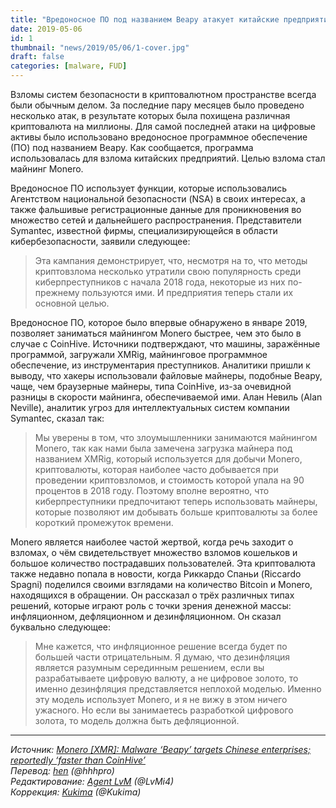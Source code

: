 ```yaml
---
title: "Вредоносное ПО под названием Beapy атакует китайские предприятия"
date: 2019-05-06
id: 1
thumbnail: "news/2019/05/06/1-cover.jpg"
draft: false
categories: [malware, FUD]
---
```



Взломы систем безопасности в криптовалютном пространстве всегда были обычным делом. За последние пару месяцев было проведено несколько атак, в результате которых была похищена различная криптовалюта на миллионы. Для самой последней атаки на цифровые активы было использовано вредоносное программное обеспечение (ПО) под названием Beapy. Как сообщается, программа использовалась для взлома китайских предприятий. Целью взлома стал майнинг Monero.

Вредоносное ПО использует функции, которые использовались Агентством национальной безопасности (NSA) в своих интересах, а также фальшивые регистрационные данные для проникновения во множество сетей и дальнейшего распространения. Представители Symantec, известной фирмы, специализирующейся в области кибербезопасности, заявили следующее:

> Эта кампания демонстрирует, что, несмотря на то, что методы криптовзлома несколько утратили свою популярность среди киберпреступников с начала 2018 года, некоторые из них по-прежнему пользуются ими. И предприятия теперь стали их основной целью.

Вредоносное ПО, которое было впервые обнаружено в январе 2019, позволяет заниматься майнингом Monero быстрее, чем это было в случае с CoinHive. Источники подтверждают, что машины, заражённые программой, загружали XMRig, майнинговое программное обеспечение, из инструментария преступников. Аналитики пришли к выводу, что хакеры использовали файловые майнеры, подобные Beapy, чаще, чем браузерные майнеры, типа CoinHive, из-за очевидной разницы в скорости майнинга, обеспечиваемой ими. Алан Невиль (Alan Neville), аналитик угроз для интеллектуальных систем компании Symantec, сказал так:

> Мы уверены в том, что злоумышленники занимаются майнингом Monero, так как нами была замечена загрузка майнера под названием XMRig, который используется для добычи Monero, криптовалюты, которая наиболее часто добывается при проведении криптовзломов, и стоимость которой упала на 90 процентов в 2018 году. Поэтому вполне вероятно, что киберпреступники предпочитают теперь использовать майнеры, которые позволяют им добывать больше криптовалюты за более короткий промежуток времени.

Monero является наиболее частой жертвой, когда речь заходит о взломах, о чём свидетельствует множество взломов кошельков и большое количество пострадавших пользователей. Эта криптовалюта также недавно попала в новости, когда Риккардо Спаньи (Riccardo Spagni) поделился своими взглядами на количество Bitcoin и Monero, находящихся в обращении. Он рассказал о трёх различных типах решений, которые играют роль с точки зрения денежной массы: инфляционном, дефляционном и дезинфляционном. Он сказал буквально следующее:

> Мне кажется, что инфляционное решение всегда будет по большей части отрицательным. Я думаю, что дезинфляция является разумным серединным решением, если вы разрабатываете цифровую валюту, а не цифровое золото, то именно дезинфляция представляется неплохой моделью. Именно эту модель использует Monero, и я не вижу в этом ничего ужасного. Но если вы занимаетесь разработкой цифрового золота, то модель должна быть дефляционной.

---
_Источник: [Monero [XMR]: Malware ‘Beapy’ targets Chinese enterprises; reportedly ‘faster than CoinHive’](https://ambcrypto.com/monero-xmr-malware-beapy-targets-chinese-enterprises-reportedly-faster-than-coinhive/)  
Перевод: [hen](https://xmr.ru/members/58/) (@hhhpro)  
Редактирование: [Agent LvM](https://xmr.ru/members/3/) (@LvMi4)  
Коррекция: [Kukima](https://xmr.ru/members/138/) (@Kukima)_